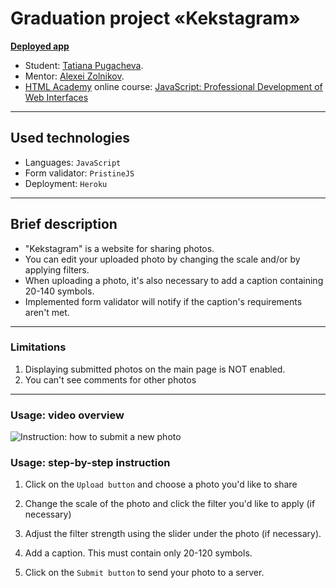 # Graduation project «Kekstagram»

**[Deployed app](https://kekstagram.herokuapp.com/)**

* Student: [Tatiana Pugacheva](https://up.htmlacademy.ru/javascript/27/user/1892769).
* Mentor: [Alexei Zolnikov](https://htmlacademy.ru/profile/id870391).
* [HTML Academy](https://htmlacademy.ru/) online course: [JavaScript: Professional Development of Web Interfaces](https://htmlacademy.ru/intensive/javascript)

---

## Used technologies

* Languages: `JavaScript`
* Form validator: `PristineJS`
* Deployment: `Heroku`

---
## Brief description

* "Kekstagram" is a website for sharing photos.
* You can edit your uploaded photo by changing the scale and/or by applying filters.
* When uploading a photo, it's also necessary to add a caption containing 20-140 symbols.
* Implemented form validator will notify if the caption's requirements aren't met.

---
### Limitations
1. Displaying submitted photos on the main page is NOT enabled.
2. You can't see comments for other photos

---

### Usage: video overview

![Instruction: how to submit a new photo](gif/video-instruction.gif)

### Usage: step-by-step instruction

1. Click on the `Upload button` and choose a photo you'd like to share

2. Change the scale of the photo and click the filter you'd like to apply (if necessary)

3. Adjust the filter strength using the slider under the photo (if necessary).

4. Add a caption. This must contain only 20-120 symbols.

5. Click on the `Submit button` to send your photo to a server.
